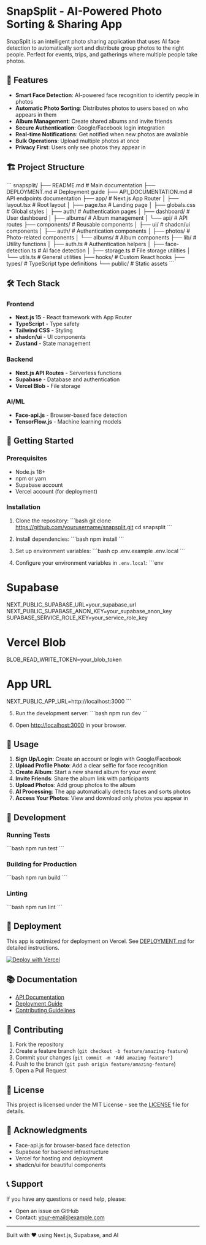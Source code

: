 # SnapSplit - AI-Powered Photo Sorting & Sharing App

SnapSplit is an intelligent photo sharing application that uses AI face detection to automatically sort and distribute group photos to the right people. Perfect for events, trips, and gatherings where multiple people take photos.

## 🚀 Features

- **Smart Face Detection**: AI-powered face recognition to identify people in photos
- **Automatic Photo Sorting**: Distributes photos to users based on who appears in them
- **Album Management**: Create shared albums and invite friends
- **Secure Authentication**: Google/Facebook login integration
- **Real-time Notifications**: Get notified when new photos are available
- **Bulk Operations**: Upload multiple photos at once
- **Privacy First**: Users only see photos they appear in

## 🏗️ Project Structure

\`\`\`
snapsplit/
├── README.md                 # Main documentation
├── DEPLOYMENT.md            # Deployment guide
├── API_DOCUMENTATION.md     # API endpoints documentation
├── app/                     # Next.js App Router
│   ├── layout.tsx          # Root layout
│   ├── page.tsx            # Landing page
│   ├── globals.css         # Global styles
│   ├── auth/               # Authentication pages
│   ├── dashboard/          # User dashboard
│   ├── albums/             # Album management
│   └── api/                # API routes
├── components/             # Reusable components
│   ├── ui/                # shadcn/ui components
│   ├── auth/              # Authentication components
│   ├── photos/            # Photo-related components
│   └── albums/            # Album components
├── lib/                   # Utility functions
│   ├── auth.ts           # Authentication helpers
│   ├── face-detection.ts # AI face detection
│   ├── storage.ts        # File storage utilities
│   └── utils.ts          # General utilities
├── hooks/                # Custom React hooks
├── types/               # TypeScript type definitions
└── public/             # Static assets
\`\`\`

## 🛠️ Tech Stack

### Frontend
- **Next.js 15** - React framework with App Router
- **TypeScript** - Type safety
- **Tailwind CSS** - Styling
- **shadcn/ui** - UI components
- **Zustand** - State management

### Backend
- **Next.js API Routes** - Serverless functions
- **Supabase** - Database and authentication
- **Vercel Blob** - File storage

### AI/ML
- **Face-api.js** - Browser-based face detection
- **TensorFlow.js** - Machine learning models

## 🚀 Getting Started

### Prerequisites
- Node.js 18+ 
- npm or yarn
- Supabase account
- Vercel account (for deployment)

### Installation

1. Clone the repository:
\`\`\`bash
git clone https://github.com/yourusername/snapsplit.git
cd snapsplit
\`\`\`

2. Install dependencies:
\`\`\`bash
npm install
\`\`\`

3. Set up environment variables:
\`\`\`bash
cp .env.example .env.local
\`\`\`

4. Configure your environment variables in `.env.local`:
\`\`\`env
# Supabase
NEXT_PUBLIC_SUPABASE_URL=your_supabase_url
NEXT_PUBLIC_SUPABASE_ANON_KEY=your_supabase_anon_key
SUPABASE_SERVICE_ROLE_KEY=your_service_role_key

# Vercel Blob
BLOB_READ_WRITE_TOKEN=your_blob_token

# App URL
NEXT_PUBLIC_APP_URL=http://localhost:3000
\`\`\`

5. Run the development server:
\`\`\`bash
npm run dev
\`\`\`

6. Open [http://localhost:3000](http://localhost:3000) in your browser.

## 📱 Usage

1. **Sign Up/Login**: Create an account or login with Google/Facebook
2. **Upload Profile Photo**: Add a clear selfie for face recognition
3. **Create Album**: Start a new shared album for your event
4. **Invite Friends**: Share the album link with participants
5. **Upload Photos**: Add group photos to the album
6. **AI Processing**: The app automatically detects faces and sorts photos
7. **Access Your Photos**: View and download only photos you appear in

## 🔧 Development

### Running Tests
\`\`\`bash
npm run test
\`\`\`

### Building for Production
\`\`\`bash
npm run build
\`\`\`

### Linting
\`\`\`bash
npm run lint
\`\`\`

## 🚀 Deployment

This app is optimized for deployment on Vercel. See [DEPLOYMENT.md](./DEPLOYMENT.md) for detailed instructions.

[![Deploy with Vercel](https://vercel.com/button)](https://vercel.com/new/clone?repository-url=https://github.com/yourusername/snapsplit)

## 📚 Documentation

- [API Documentation](./API_DOCUMENTATION.md)
- [Deployment Guide](./DEPLOYMENT.md)
- [Contributing Guidelines](./CONTRIBUTING.md)

## 🤝 Contributing

1. Fork the repository
2. Create a feature branch (`git checkout -b feature/amazing-feature`)
3. Commit your changes (`git commit -m 'Add amazing feature'`)
4. Push to the branch (`git push origin feature/amazing-feature`)
5. Open a Pull Request

## 📄 License

This project is licensed under the MIT License - see the [LICENSE](LICENSE) file for details.

## 🙏 Acknowledgments

- Face-api.js for browser-based face detection
- Supabase for backend infrastructure
- Vercel for hosting and deployment
- shadcn/ui for beautiful components

## 📞 Support

If you have any questions or need help, please:
- Open an issue on GitHub
- Contact: your-email@example.com

---

Built with ❤️ using Next.js, Supabase, and AI
